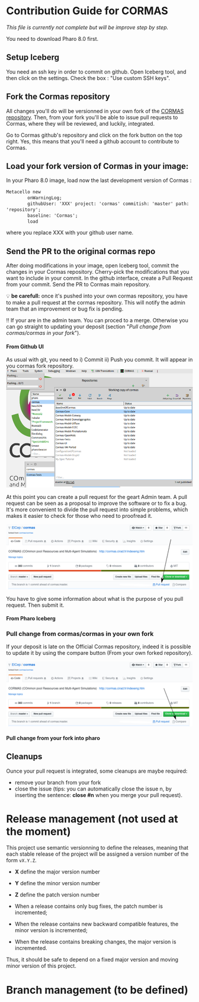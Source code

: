 # Contribution Guide for CORMAS

*This file is currently not complete but will be improve step by step.*

You need to download Pharo 8.0 first.

## Setup Iceberg
You need an ssh key in order to commit on github. Open Iceberg tool, and then click on the settings. Check the box : "Use custom SSH keys".

## Fork the Cormas repository

All changes you'll do will be versionned in your own fork of the [CORMAS repository](https://github.com/cormas/cormas). Then, from your fork you'll be able to issue pull requests to Cormas, where they will be reviewed, and luckily, integrated.

Go to Cormas github's repository and click on the fork button on the top right. Yes, this means that you'll need a github account to contribute to Cormas.

## Load your fork version of Cormas in your image:
In your Pharo 8.0 image, load now the last development version of Cormas :

```Smalltalk
Metacello new
        onWarningLog;
        githubUser: 'XXX' project: 'cormas' commitish: 'master' path: 'repository';
        baseline: 'Cormas';
        load
```
where you replace XXX with your github user name.

## Send the PR to the original cormas repo
After doing modifications in your image, open Iceberg tool, commit the changes in your Cormas repository. Cherry-pick the modifications that you want to include in your commit. In the github interface, create a Pull Request from your commit.
Send the PR to Cormas main repository.

:bulb: **be carefull:** once it's pushed into your own cormas repository, you have to make a pull request at the cormas repository. This will notify the admin team that an improvement or bug fix is pending.

:bangbang: If your are in the admin team. You can proced to a merge. Otherwise you can go straight to updating your deposit (section "_Pull change from cormas/cormas in your fork_").

#### From Github UI

As usual with git, you need to i) Commit ii) Push you commit.
It will appear in you cormas fork repository.
![iceberge](img/iceberg_pharo.png)

At this point you can create a pull request for the geart Admin team. A pull request can be seen as a proposal to improve the software or to fix a bug. It's more convenient to divide the pull request into simple problems, which makes it easier to check for those who need to proofread it.

![iceberge](img/github_pr.png)

You have to give some information about what is the purpose of you pull request. Then submit it.

#### From Pharo Iceberg

### Pull change from cormas/cormas in your own fork

If your deposit is late on the Official Cormas repository, indeed it is possible to update it by using the compare button (From your own forked repository).

![iceberge](img/github_cp.png)

#### Pull change from your fork into pharo

## Cleanups
Ounce your pull request is integrated, some cleanups are maybe required:
- remove your branch from your fork
- close the issue (tips: you can automatically close the issue n, by inserting the sentence: **close #n** when you merge your pull request).

# Release management (not used at the moment)

This project use semantic versionning to define the releases, meaning that each stable release of the project will be assigned a version number of the form `vX.Y.Z`.

- **X** define the major version number
- **Y** define the minor version number
- **Z** define the patch version number

- When a release contains only bug fixes, the patch number is incremented;
- When the release contains new backward compatible features, the minor version is incremented;
- When the release contains breaking changes, the major version is incremented.

Thus, it should be safe to depend on a fixed major version and moving minor version of this project.

# Branch management (to be defined)
